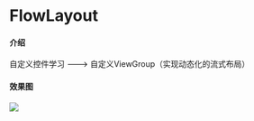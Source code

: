 # FlowLayout
#### 介绍
自定义控件学习 ---> 自定义ViewGroup（实现动态化的流式布局）
#### 效果图
<img src="http://tiebapic.baidu.com/forum/w%3D580/sign=633729a2553853438ccf8729a312b01f/c4c0f703918fa0ec5ee7bec3639759ee3c6ddbe9.jpg?tbpicau=2023-07-02-05_cfb92157798fe737ce75d9b0ed16963c"/>
